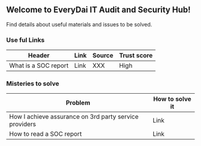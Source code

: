 ## Welcome to EveryDai IT Audit and Security Hub!

Find details about useful materials and issues to be solved.

### Use ful Links

|Header|Link|Source|Trust score|
|---|---|---|---|
|What is a SOC report|Link|XXX|High|

### Misteries to solve

|Problem|How to solve it|
|---|---|
|How I achieve assurance on 3rd party service providers|Link|
|How to read a SOC report|Link|
